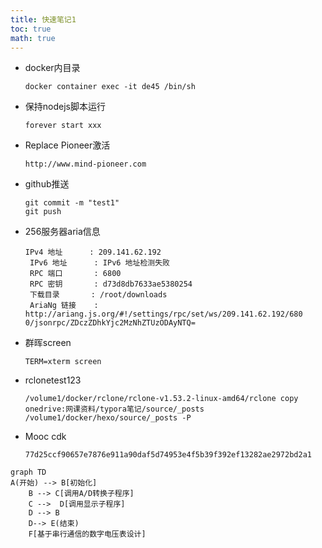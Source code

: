 ```yaml
---
title: 快速笔记1
toc: true
math: true
---
```


- docker内目录

  ```shell
  docker container exec -it de45 /bin/sh
  ```

- 保持nodejs脚本运行

  ```shell
  forever start xxx
  ```

- Replace Pioneer激活

  ```shell
  http://www.mind-pioneer.com
  ```

- github推送

  ```shell
  git commit -m "test1"
  git push
  ```

- 256服务器aria信息

  ```shell
  IPv4 地址      : 209.141.62.192
   IPv6 地址      : IPv6 地址检测失败
   RPC 端口       : 6800
   RPC 密钥       : d73d8db7633ae5380254
   下载目录       : /root/downloads
   AriaNg 链接    : http://ariang.js.org/#!/settings/rpc/set/ws/209.141.62.192/680
  0/jsonrpc/ZDczZDhkYjc2MzNhZTUzODAyNTQ=
  ```

- 群晖screen

  ```shell
  TERM=xterm screen
  ```

- rclonetest123

  ```shell
  /volume1/docker/rclone/rclone-v1.53.2-linux-amd64/rclone copy onedrive:网课资料/typora笔记/source/_posts /volume1/docker/hexo/source/_posts -P
  ```

- Mooc cdk

  ```shell
  77d25ccf90657e7876e911a90daf5d74953e4f5b39f392ef13282ae2972bd2a1
  ```


```mermaid
graph TD
A(开始) --> B[初始化]
    B --> C[调用A/D转换子程序]
    C -->  D[调用显示子程序]
    D --> B
    D--> E(结束)
    F[基于串行通信的数字电压表设计]
```

